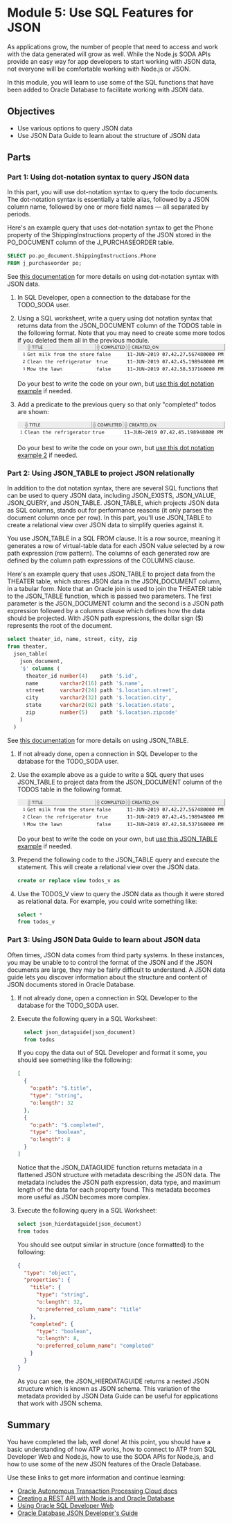 # Module 5: Use SQL Features for JSON

As applications grow, the number of people that need to access and work with the data generated will grow as well. While the Node.js SODA APIs provide an easy way for app developers to start working with JSON data, not everyone will be comfortable working with Node.js or JSON.

In this module, you will learn to use some of the SQL functions that have been added to Oracle Database to facilitate working with JSON data.

## Objectives

* Use various options to query JSON data
* Use JSON Data Guide to learn about the structure of JSON data

## Parts

### **Part 1**: Using dot-notation syntax to query JSON data

In this part, you will use dot-notation syntax to query the todo documents. The dot-notation syntax is essentially a table alias, followed by a JSON column name, followed by one or more field names — all separated by periods.

Here's an example query that uses dot-notation syntax to get the Phone property of the ShippingInstructions property of the JSON stored in the PO_DOCUMENT column of the J_PURCHASEORDER table.

```sql
SELECT po.po_document.ShippingInstructions.Phone 
FROM j_purchaseorder po;
```

See [this documentation](https://docs.oracle.com/en/database/oracle/oracle-database/18/adjsn/simple-dot-notation-access-to-json-data.html#GUID-7249417B-A337-4854-8040-192D5CEFD576) for more details on using dot-notation syntax with JSON data.

1. In SQL Developer, open a connection to the database for the TODO_SODA user.

2. Using a SQL worksheet, write a query using dot notation syntax that returns data from the JSON_DOCUMENT column of the TODOS table in the following format. Note that you may need to create some more todos if you deleted them all in the previous module.
   ![dot notation query results](images/5/dot-notation-query-results.png)

   Do your best to write the code on your own, but [use this dot notation example](solutions/dot-notation.sql) if needed.

3. Add a predicate to the previous query so that only "completed" todos are shown:

   ![dot notation query results 2](images/5/dot-notation-query-results-2.png)

   Do your best to write the code on your own, but [use this dot notation example 2](solutions/dot-notation-2.sql) if needed.

### **Part 2**: Using JSON_TABLE to project JSON relationally

In addition to the dot notation syntax, there are several SQL functions that can be used to query JSON data, including JSON_EXISTS, JSON_VALUE, JSON_QUERY, and JSON_TABLE. JSON_TABLE, which projects JSON data as SQL columns, stands out for performance reasons (it only parses the document column once per row). In this part, you'll use JSON_TABLE to create a relational view over JSON data to simplify queries against it.

You use JSON_TABLE in a SQL FROM clause. It is a row source, meaning it generates a row of virtual-table data for each JSON value selected by a row path expression (row pattern). The columns of each generated row are defined by the column path expressions of the COLUMNS clause. 

Here's an example query that uses JSON_TABLE to project data from the THEATER table, which stores JSON data in the JSON_DOCUMENT column, in a tabular form. Note that an Oracle join is used to join the THEATER table to the JSON_TABLE function, which is passed two parameters. The first parameter is the JSON_DOCUMENT column and the second is a JSON path expression followed by a columns clause which defines how the data should be projected. With JSON path expressions, the dollar sign ($) represents the root of the document.

```sql
select theater_id, name, street, city, zip
from theater,
  json_table(
    json_document, 
    '$' columns (
      theater_id number(4)    path '$.id',
      name       varchar2(16) path '$.name',
      street     varchar2(24) path '$.location.street',
      city       varchar2(32) path '$.location.city',
      state      varchar2(02) path '$.location.state',
      zip        number(5)    path '$.location.zipcode' 
    ) 
  ) 
```

See [this documentation](https://docs.oracle.com/en/database/oracle/oracle-database/18/adjsn/function-JSON_TABLE.html#GUID-0172660F-CE29-4765-BF2C-C405BDE8369A) for more details on using JSON_TABLE.

1. If not already done, open a connection in SQL Developer to the database for the TODO_SODA user.

2. Use the example above as a guide to write a SQL query that uses JSON_TABLE to project data from the JSON_DOCUMENT column of the TODOS table in the following format.

   ![json_table query results](images/5/json-table-query-results.png)

   Do your best to write the code on your own, but [use this JSON_TABLE example](solutions/json-table.sql) if needed.

3. Prepend the following code to the JSON_TABLE query and execute the statement. This will create a relational view over the JSON data.
   ```sql
   create or replace view todos_v as
   ```

4. Use the TODOS_V view to query the JSON data as though it were stored as relational data. For example, you could write something like:
    ```sql
    select *
    from todos_v
    ```

### **Part 3**: Using JSON Data Guide to learn about JSON data

Often times, JSON data comes from third party systems. In these instances, you may be unable to to control the format of the JSON and if the JSON documents are large, they may be fairly difficult to understand. A JSON data guide lets you discover information about the structure and content of JSON documents stored in Oracle Database.

1. If not already done, open a connection in SQL Developer to the database for the TODO_SODA user.

2. Execute the following query in a SQL Worksheet:

   ```sql
     select json_dataguide(json_document)
     from todos
   ``` 

   If you copy the data out of SQL Developer and format it some, you should see something like the following:

   ```json
   [
     {
       "o:path": "$.title",
       "type": "string",
       "o:length": 32
     },
     {
       "o:path": "$.completed",
       "type": "boolean",
       "o:length": 8
     }
   ]
   ``` 

   Notice that the JSON_DATAGUIDE function returns metadata in a flattened JSON structure with metadata describing the JSON data. The metadata includes the JSON path expression, data type, and maximum length of the data for each property found. This metadata becomes more useful as JSON becomes more complex.

3. Execute the following query in a SQL Worksheet:

   ```sql
   select json_hierdataguide(json_document)
   from todos
   ``` 
   
   You should see output similar in structure (once formatted) to the following: 
   ```json
   {
     "type": "object",
     "properties": {
       "title": {
         "type": "string",
         "o:length": 32,
         "o:preferred_column_name": "title"
       },
       "completed": {
         "type": "boolean",
         "o:length": 8,
         "o:preferred_column_name": "completed"
       }
     }
   }
   ```

   As you can see, the JSON_HIERDATAGUIDE returns a nested JSON structure which is known as JSON schema. This variation of the metadata provided by JSON Data Guide can be useful for applications that work with JSON schema.

## Summary

You have completed the lab, well done! At this point, you should have a basic understanding of how ATP works, how to connect to ATP from SQL Developer Web and Node.js, how to use the SODA APIs for Node.js, and how to use some of the new JSON features of the Oracle Database.

Use these links to get more information and continue learning:

* [Oracle Autonomous Transaction Processing Cloud docs](https://docs.oracle.com/en/cloud/paas/atp-cloud/index.html)
* [Creating a REST API with Node.js and Oracle Database](https://jsao.io/2018/03/creating-a-rest-api-with-node-js-and-oracle-database/)
* [Using Oracle SQL Developer Web](https://docs.oracle.com/en/database/oracle/sql-developer-web/18.1/sdweb/sdw-help.html)
* [Oracle Database JSON Developer's Guide](https://docs.oracle.com/en/database/oracle/oracle-database/19/adjsn/index.html)